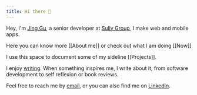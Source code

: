 ```yaml
---
title: Hi there 👋
---
```


Hey, I'm [Jing Gu](https://github.com/jing-gu), a senior developer at [Sully Group](https://www.sully-group.com/fr/accueil), I make web and mobile apps.

Here you can know more [[About me]] or check out what I am doing [[Now]]

I use this space to document some of my sideline [[Projects]].

I enjoy [writing](/Blog). When something inspires me, I write about it, from software development to self reflexion or book reviews.

Feel free to reach me by [email](mailto:jinggu.dev@gmail.com), or you can also find me on [LinkedIn](https://www.linkedin.com/in/jing-gu-b369a85b/).
